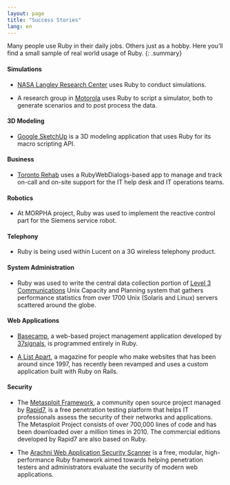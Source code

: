 ```yaml
---
layout: page
title: "Success Stories"
lang: en
---
```


Many people use Ruby in their daily jobs. Others just as a hobby. Here
you’ll find a small sample of real world usage of Ruby.
{: .summary}

#### Simulations

* [NASA Langley Research Center][1] uses Ruby to conduct simulations.

* A research group in [Motorola][2] uses Ruby to script a simulator,
  both to generate scenarios and to post process the data.

#### 3D Modeling

* [Google SketchUp][3] is a 3D modeling application that uses Ruby for
  its macro scripting API.

#### Business

* [Toronto Rehab][4] uses a RubyWebDialogs-based app to manage and track
  on-call and on-site support for the IT help desk and IT operations
  teams.

#### Robotics

* At MORPHA project, Ruby was used to implement the reactive
  control part for the Siemens service robot.

#### Telephony

* Ruby is being used within Lucent on a 3G wireless telephony
  product.

#### System Administration

* Ruby was used to write the central data collection portion of [Level 3
  Communications][8] Unix Capacity and Planning system that gathers
  performance statistics from over 1700 Unix (Solaris and Linux) servers
  scattered around the globe.

#### Web Applications

* [Basecamp][9], a web-based project management application developed by
  [37signals][10], is programmed entirely in Ruby.

* [A List Apart][11], a magazine for people who make websites that has
  been around since 1997, has recently been revamped and uses a custom
  application built with Ruby on Rails.

#### Security

* The [Metasploit Framework][metasploit], a community open source project
  managed by [Rapid7][rapid7], is a free penetration testing platform that
  helps IT professionals assess the security of their networks and
  applications. The Metasploit Project consists of over 700,000 lines of
  code and has been downloaded over a million times in 2010.
  The commercial editions developed by Rapid7 are also based on Ruby.

* The [Arachni Web Application Security Scanner][arachni] is a free, modular,
  high-performance Ruby framework aimed towards helping penetration testers
  and administrators evaluate the security of modern web applications.



[1]: http://www.larc.nasa.gov/
[2]: http://www.motorola.com
[3]: http://www.sketchup.com/
[4]: https://www.uhn.ca/TorontoRehab
[8]: http://www.level3.com/
[9]: http://www.basecamphq.com
[10]: http://www.37signals.com
[11]: http://www.alistapart.com
[metasploit]: http://www.metasploit.com
[rapid7]: http://www.rapid7.com
[arachni]: http://www.arachni-scanner.com/
